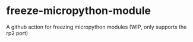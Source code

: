 # freeze-micropython-module
A github action for freezing micropython modules (WIP, only supports the rp2 port)
